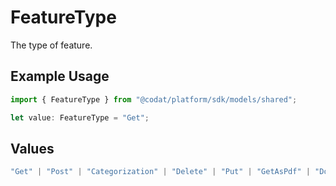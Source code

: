 # FeatureType

The type of feature.

## Example Usage

```typescript
import { FeatureType } from "@codat/platform/sdk/models/shared";

let value: FeatureType = "Get";
```

## Values

```typescript
"Get" | "Post" | "Categorization" | "Delete" | "Put" | "GetAsPdf" | "DownloadAttachment" | "GetAttachment" | "GetAttachments" | "UploadAttachment"
```